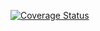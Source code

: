 [![Coverage Status](https://coveralls.io/repos/github/lXuskl/lab05/badge.svg?branch=main)](https://coveralls.io/github/lXuskl/lab05?branch=main)
